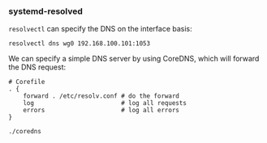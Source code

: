 ### systemd-resolved

`resolvectl` can specify the DNS on the interface basis:

```shell
resolvectl dns wg0 192.168.100.101:1053
```

We can specify a simple DNS server by using CoreDNS, which will forward the DNS request:

```
# Corefile
. {
	forward . /etc/resolv.conf # do the forward
    log                        # log all requests
    errors                     # log all errors
}
```

```
./coredns
```

